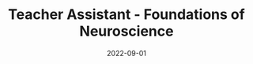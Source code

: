 ---
title: "Teacher Assistant - Foundations of Neuroscience"
collection: teaching
type: "Undergraduate course"
permalink: /teaching/1
date: 2022-09-01
venue: "Sharif University Electrical Engineering Department"
location: "City, Country"
---